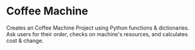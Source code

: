 # Coffee Machine

Creates an Coffee Machine Project using Python functions & dictionaries. Ask users for their order, checks on machine's resources, and calculates cost & change. 
